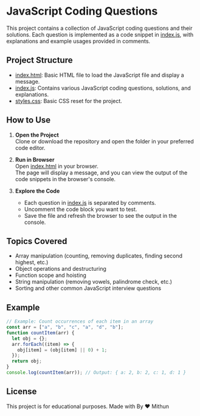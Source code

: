 # JavaScript Coding Questions

This project contains a collection of JavaScript coding questions and their solutions. Each question is implemented as a code snippet in [index.js](index.js), with explanations and example usages provided in comments.

## Project Structure

- [index.html](index.html): Basic HTML file to load the JavaScript file and display a message.
- [index.js](index.js): Contains various JavaScript coding questions, solutions, and explanations.
- [styles.css](styles.css): Basic CSS reset for the project.

## How to Use

1. **Open the Project**  
   Clone or download the repository and open the folder in your preferred code editor.

2. **Run in Browser**  
   Open [index.html](index.html) in your browser.  
   The page will display a message, and you can view the output of the code snippets in the browser's console.

3. **Explore the Code**
   - Each question in [index.js](index.js) is separated by comments.
   - Uncomment the code block you want to test.
   - Save the file and refresh the browser to see the output in the console.

## Topics Covered

- Array manipulation (counting, removing duplicates, finding second highest, etc.)
- Object operations and destructuring
- Function scope and hoisting
- String manipulation (removing vowels, palindrome check, etc.)
- Sorting and other common JavaScript interview questions

## Example

```js
// Example: Count occurrences of each item in an array
const arr = ["a", "b", "c", "a", "d", "b"];
function countItem(arr) {
  let obj = {};
  arr.forEach((item) => {
    obj[item] = (obj[item] || 0) + 1;
  });
  return obj;
}
console.log(countItem(arr)); // Output: { a: 2, b: 2, c: 1, d: 1 }
```

## License

This project is for educational purposes.
Made with By ❤️ Mithun
